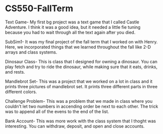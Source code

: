# CS550-FallTerm
Text Game- My first bg project was a text game that I called Castle Adventure. I think it was a good idea, but it needed a little fie tuning because you had to wait through all the text again after you died.

SubSim1- It was my final project of the fall term that I worked on with Henry. Here, we incorporated things that we learned throughout the fall like 2-D arrays and class systems.

Dinosaur Class- This is class that I designed for owning a dinosaur. You can play fetch and try to ride the dinosaur, while making sure that it eats, drinks, and rests.

Mandlebrot Set- This was a project that we worked on a lot in class and it prints three pictures of mandlebrot set. It prints three different parts in three different colors.

Challenge Problem- This was a problem that we made in class where you couldn't let two numbers in accending order be next to each other. The trick was to append all of the evens to the end of the list.

Bank Account- This was more work with the class system that I thoght was interesting. You can withdraw, deposit, and open and close accounts.